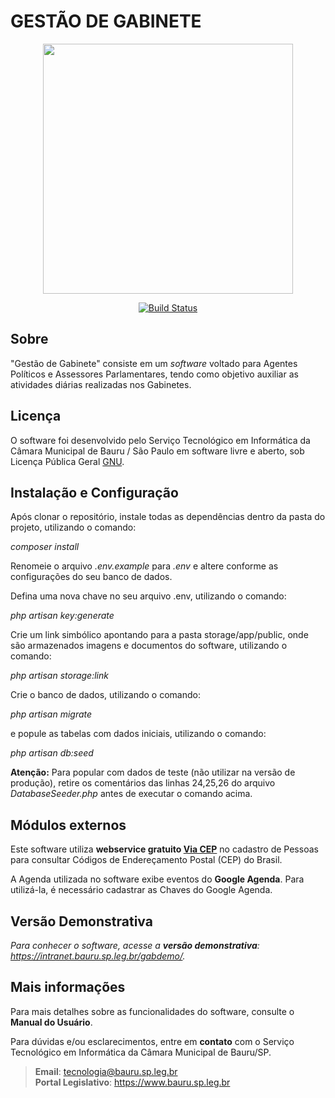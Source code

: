 # GESTÃO DE GABINETE

<p align="center"><img src="https://github.com/tecnologiacmbbauru/gestaodegabinete/blob/main/public/utils/gab-git.png" width="400"></p>

<p align="center">
    <a href="https://travis-ci.org/laravel/framework"><img src="https://travis-ci.org/laravel/framework.svg" alt="Build Status"></a>
</p>

## Sobre

"Gestão de Gabinete" consiste em um <i>software</i> voltado para Agentes Políticos e Assessores Parlamentares, tendo como objetivo auxiliar as atividades diárias realizadas nos Gabinetes.

## Licença
O software foi desenvolvido pelo Serviço Tecnológico em Informática da Câmara Municipal de Bauru / São Paulo em software livre e aberto, sob Licença Pública Geral [GNU](http://www.gnu.org/licenses/).

## Instalação e Configuração
Após clonar o repositório, instale todas as dependências dentro da pasta do projeto, utilizando o comando:

<i>composer install</i>

Renomeie o arquivo <i>.env.example</i> para <i>.env</i> e altere conforme as configurações do seu banco de dados.

Defina uma nova chave no seu arquivo .env, utilizando o comando:

<i>php artisan key:generate</i>

Crie um link simbólico apontando para a pasta storage/app/public, onde são armazenados imagens e documentos do software, utilizando o comando:

<i>php artisan storage:link</i>

Crie o banco de dados, utilizando o comando:

<i>php artisan migrate</i>

e popule as tabelas com dados iniciais, utilizando o comando:

<i>php artisan db:seed</i>

<b>Atenção:</b> Para popular com dados de teste (não utilizar na versão de produção), retire os comentários das linhas 24,25,26 do arquivo <i>DatabaseSeeder.php</i> antes de executar o comando acima.

## Módulos externos
Este software utiliza **webservice gratuito <a href="https://viacep.com.br/">Via CEP</a>** no cadastro de Pessoas para consultar Códigos de Endereçamento Postal (CEP) do Brasil.

A Agenda utilizada no software exibe eventos do **Google Agenda**. Para utilizá-la, é necessário cadastrar as Chaves do Google Agenda.

## Versão Demonstrativa
*Para conhecer o software, acesse a **versão demonstrativa**: https://intranet.bauru.sp.leg.br/gabdemo/.* 

## Mais informações
Para mais detalhes sobre as funcionalidades do software, consulte o **Manual do Usuário**.

Para  dúvidas  e/ou  esclarecimentos, entre  em **contato**  com  o Serviço  Tecnológico  em  Informática da Câmara  Municipal  de Bauru/SP. 

>**Email**: tecnologia@bauru.sp.leg.br  
>**Portal Legislativo**: https://www.bauru.sp.leg.br


